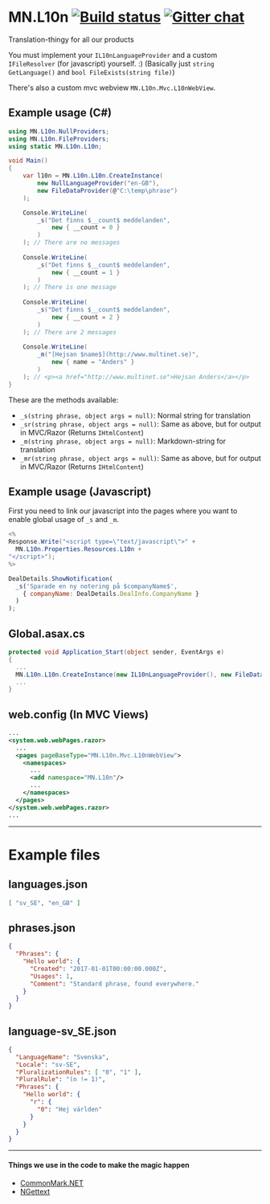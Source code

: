 ﻿# MN.L10n [![Build status](https://ci.appveyor.com/api/projects/status/y5uh8gvxm29v90rk?svg=true)](https://ci.appveyor.com/project/itssimple/mn-l10n) [![Gitter chat](https://badges.gitter.im/MultinetInteractive/MN.L10n.png)](https://gitter.im/MultinetInteractive/MN.L10n)
Translation-thingy for all our products

You must implement your `IL10nLanguageProvider` and a custom `IFileResolver` (for javascript) yourself. :) (Basically just `string GetLanguage()` and `bool FileExists(string file)`)

There's also a custom mvc webview `MN.L10n.Mvc.L10nWebView`.

## Example usage (C#)
```csharp
using MN.L10n.NullProviders;
using MN.L10n.FileProviders;
using static MN.L10n.L10n;

void Main()
{
	var l10n = MN.L10n.L10n.CreateInstance(
		new NullLanguageProvider("en-GB"), 
		new FileDataProvider(@"C:\temp\phrase")
	);

	Console.WriteLine(
		_s("Det finns $__count$ meddelanden", 
			new { __count = 0 }
		)
	); // There are no messages
	
	Console.WriteLine(
		_s("Det finns $__count$ meddelanden", 
			new { __count = 1 }
		)
	); // There is one message
	
	Console.WriteLine(
		_s("Det finns $__count$ meddelanden", 
			new { __count = 2 }
		)
	); // There are 2 messages
	
	Console.WriteLine(
		_m("[Hejsan $name$](http://www.multinet.se)", 
			new { name = "Anders" }
		)
	); // <p><a href="http://www.multinet.se">Hejsan Anders</a></p>
}
```

These are the methods available:

- `_s(string phrase, object args = null)`: Normal string for translation
- `_sr(string phrase, object args = null)`: Same as above, but for output in MVC/Razor (Returns `IHtmlContent`)
- `_m(string phrase, object args = null)`: Markdown-string for translation
- `_mr(string phrase, object args = null)`: Same as above, but for output in MVC/Razor (Returns `IHtmlContent`)

## Example usage (Javascript)
First you need to link our javascript into the pages where you want to enable global usage of `_s` and `_m`.
```csharp
<%
Response.Write("<script type=\"text/javascript\">" + 
  MN.L10n.Properties.Resources.L10n + 
"</script>");
%>
```

```javascript
DealDetails.ShowNotification(
  _s('Sparade en ny notering på $companyName$', 
    { companyName: DealDetails.DealInfo.CompanyName }
  )
);
```

## Global.asax.cs
```csharp
protected void Application_Start(object sender, EventArgs e)
{
  ...
  MN.L10n.L10n.CreateInstance(new IL10nLanguageProvider(), new FileDataProvider(@"C:\temp\phrase"));
  ...
}
```

## web.config (In MVC Views)
```xml
...
<system.web.webPages.razor>
  ...
  <pages pageBaseType="MN.L10n.Mvc.L10nWebView">
    <namespaces>
      ...
      <add namespace="MN.L10n"/>
      ...
    </namespaces>
  </pages>
</system.web.webPages.razor>
...
```

---

# Example files

## languages.json

```json
[ "sv_SE", "en_GB" ]
```

## phrases.json

```json
{ 
  "Phrases": { 
    "Hello world": { 
      "Created": "2017-01-01T00:00:00.000Z",
      "Usages": 1,
      "Comment": "Standard phrase, found everywhere."
    }
  }
}
```

## language-sv_SE.json

```json
{
  "LanguageName": "Svenska",
  "Locale": "sv-SE",
  "PluralizationRules": [ "0", "1" ],
  "PluralRule": "(n != 1)",
  "Phrases": {
	"Hello world": {
	  "r": {
		"0": "Hej världen"
	  }
	}
  }
}
```
---

#### Things we use in the code to make the magic happen
- [CommonMark.NET](https://github.com/Knagis/CommonMark.NET)
- [NGettext](https://github.com/neris/NGettext/)
